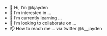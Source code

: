 - 👋 Hi, I’m @kjayden
- 👀 I’m interested in ...
- 🌱 I’m currently learning ...
- 💞️ I’m looking to collaborate on ...
- 📫 How to reach me ... via twitter @k__jayden

<!---
kjayden/kjayden is a ✨ special ✨ repository because its `README.md` (this file) appears on your GitHub profile.
You can click the Preview link to take a look at your changes.
--->
